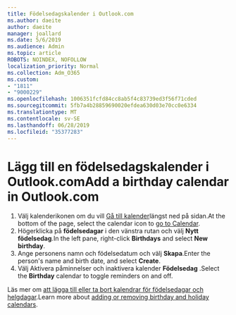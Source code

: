 ```yaml
---
title: Födelsedagskalender i Outlook.com
ms.author: daeite
author: daeite
manager: joallard
ms.date: 5/6/2019
ms.audience: Admin
ms.topic: article
ROBOTS: NOINDEX, NOFOLLOW
localization_priority: Normal
ms.collection: Adm_O365
ms.custom:
- "1811"
- "9000229"
ms.openlocfilehash: 1006351fcfd84cc8ab5f4c83739ed3f56f71cded
ms.sourcegitcommit: 5fb7a4b28859690020efdea630d03e70cc0e6334
ms.translationtype: MT
ms.contentlocale: sv-SE
ms.lasthandoff: 06/28/2019
ms.locfileid: "35377283"
---
```

# <a name="add-a-birthday-calendar-in-outlookcom"></a><span data-ttu-id="7ed1c-102">Lägg till en födelsedagskalender i Outlook.com</span><span class="sxs-lookup"><span data-stu-id="7ed1c-102">Add a birthday calendar in Outlook.com</span></span>

1. <span data-ttu-id="7ed1c-103">Välj kalenderikonen om du vill [Gå till kalender](https://outlook.live.com/mail/calendar)längst ned på sidan.</span><span class="sxs-lookup"><span data-stu-id="7ed1c-103">At the bottom of the page, select the calendar icon to [go to Calendar](https://outlook.live.com/mail/calendar).</span></span>
1. <span data-ttu-id="7ed1c-104">Högerklicka på **födelsedagar** i den vänstra rutan och välj **Nytt födelsedag**.</span><span class="sxs-lookup"><span data-stu-id="7ed1c-104">In the left pane, right-click **Birthdays** and select **New birthday**.</span></span>
1. <span data-ttu-id="7ed1c-105">Ange personens namn och födelsedatum och välj **Skapa**.</span><span class="sxs-lookup"><span data-stu-id="7ed1c-105">Enter the person's name and birth date, and select **Create**.</span></span>
1. <span data-ttu-id="7ed1c-106">Välj Aktivera påminnelser och inaktivera kalender **Födelsedag** .</span><span class="sxs-lookup"><span data-stu-id="7ed1c-106">Select the **Birthday** calendar to toggle reminders on and off.</span></span>

<span data-ttu-id="7ed1c-107">Läs mer om [att lägga till eller ta bort kalendrar för födelsedagar och helgdagar](https://support.office.com/article/b8e636da-fda8-413f-940e-68396efa49a6).</span><span class="sxs-lookup"><span data-stu-id="7ed1c-107">Learn more about [adding or removing birthday and holiday calendars](https://support.office.com/article/b8e636da-fda8-413f-940e-68396efa49a6).</span></span>